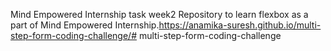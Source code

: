 Mind Empowered Internship task week2 
Repository to learn flexbox as a part of Mind Empowered Internship.https://anamika-suresh.github.io/multi-step-form-coding-challenge/# multi-step-form-coding-challenge

